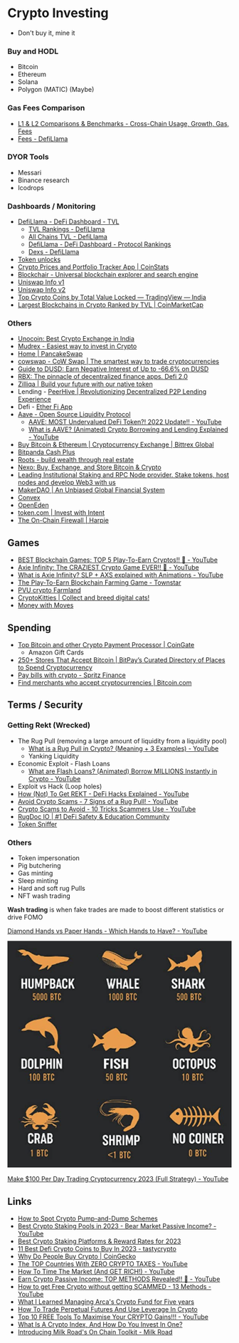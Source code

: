 # Crypto Investing

- Don't buy it, mine it

### Buy and HODL

- Bitcoin
- Ethereum
- Solana
- Polygon (MATIC) (Maybe)

### Gas Fees Comparison

- [L1 & L2 Comparisons & Benchmarks - Cross-Chain Usage, Growth, Gas, Fees](https://dune.com/msilb7/l2-and-l1-fee-comparison-benchmarks)
- [Fees - DefiLlama](https://defillama.com/fees)

### DYOR Tools

- Messari
- Binance research
- Icodrops

### Dashboards / Monitoring

- [DefiLlama - DeFi Dashboard - TVL](https://defillama.com/?_sp=4a5917cc-9246-49fa-a008-41c519296ec8.1684908761328)
  - [TVL Rankings - DefiLlama](https://defillama.com/top-protocols)
  - [All Chains TVL - DefiLlama](https://defillama.com/chains)
  - [DefiLlama - DeFi Dashboard - Protocol Rankings](https://defillama.com/?_sp=4a5917cc-9246-49fa-a008-41c519296ec8.1684908761328)
  - [Dexs - DefiLlama](https://defillama.com/dexs)
- [Token unlocks](https://token.unlocks.app/)
- [Crypto Prices and Portfolio Tracker App | CoinStats](https://coinstats.app/)
- [Blockchair - Universal blockchain explorer and search engine](https://blockchair.com/)
- [Uniswap Info v1](https://info.uniswap.org/#/)
- [Uniswap Info v2](https://v2.info.uniswap.org/#/)
- [Top Crypto Coins by Total Value Locked — TradingView — India](https://in.tradingview.com/markets/cryptocurrencies/prices-highest-total-value-locked/)
- [Largest Blockchains in Crypto Ranked by TVL | CoinMarketCap](https://coinmarketcap.com/chain-ranking/)

### Others

- [Unocoin: Best Crypto Exchange in India](https://unocoin.com/in/)
- [Mudrex - Easiest way to invest in Crypto](https://mudrex.com/)
- [Home | PancakeSwap](https://pancakeswap.finance/)
- [cowswap - CoW Swap | The smartest way to trade cryptocurrencies](https://swap.cow.fi/)
- [Guide to DUSD: Earn Negative Interest of Up to -66.6% on DUSD](https://blog.defichain.com/earn-returns-with-negative-interest-rates/)
- [RBX: The pinnacle of decentralized finance apps. Defi 2.0](https://rbxdefi.com/)
- [Zilliqa | Build your future with our native token](https://www.zilliqa.com/what-is-zil)
- Lending - [PeerHive | Revolutionizing Decentralized P2P Lending Experience](https://peerhive.app/)
- Defi - [Ether Fi App](https://www.mainnet.ether.fi/)
- [Aave - Open Source Liquidity Protocol](https://aave.com/)
  - [AAVE: MOST Undervalued DeFi Token?! 2022 Update!! - YouTube](https://www.youtube.com/watch?v=fp4YzAgnIqk)
  - [What is AAVE? (Animated) Crypto Borrowing and Lending Explained - YouTube](https://www.youtube.com/watch?v=dTCwssZ116A)
- [Buy Bitcoin & Ethereum | Cryptocurrency Exchange | Bittrex Global](https://global.bittrex.com/)
- [Bitpanda Cash Plus](https://www.bitpanda.com/en/bitpanda-cash-plus)
- [Roots - build wealth through real estate](https://www.investwithroots.com/)
- [Nexo: Buy, Exchange, and Store Bitcoin & Crypto](https://nexo.com/)
- [Leading Institutional Staking and RPC Node provider. Stake tokens, host nodes and develop Web3 with us](https://p2p.org/)
- [MakerDAO | An Unbiased Global Financial System](https://makerdao.com/en/)
- [Convex](https://www.convexfinance.com/)
- [OpenEden](https://openeden.com/)
- [token.com | Invest with Intent](https://www.token.com/)
- [The On-Chain Firewall | Harpie](https://harpie.io/)

## Games

- [BEST Blockchain Games: TOP 5 Play-To-Earn Cryptos!! 💯 - YouTube](https://www.youtube.com/watch?v=zchIkjXtOtk)
- [Axie Infinity: The CRAZIEST Crypto Game EVER!! 🤯 - YouTube](https://www.youtube.com/watch?v=zQPyDc88X8o)
- [What is Axie Infinity? SLP + AXS explained with Animations - YouTube](https://www.youtube.com/watch?v=mXEYCXCPI5c)
- [The Play-To-Earn Blockchain Farming Game - Townstar](https://townstar.com/)
- [PVU crypto Farmland](https://plantvsundead.com/)
- [CryptoKitties | Collect and breed digital cats!](https://www.cryptokitties.co/)
- [Money with Moves](https://zbd.gg/)

## Spending

- [Top Bitcoin and other Crypto Payment Processor | CoinGate](https://coingate.com/)
  - Amazon Gift Cards
- [250+ Stores That Accept Bitcoin | BitPay’s Curated Directory of Places to Spend Cryptocurrency](https://bitpay.com/directory/)
- [Pay bills with crypto - Spritz Finance](https://www.spritz.finance/)
- [Find merchants who accept cryptocurrencies | Bitcoin.com](https://www.bitcoin.com/find-crypto-merchants/)

## Terms / Security

### Getting Rekt (Wrecked)

- The Rug Pull (removing a large amount of liquidity from a liquidity pool)
  - [What is a Rug Pull in Crypto? (Meaning + 3 Examples) - YouTube](https://www.youtube.com/watch?v=YFaqng3YESE)
  - Yanking Liquidity
- Economic Exploit - Flash Loans
  - [What are Flash Loans? (Animated) Borrow MILLIONS Instantly in Crypto - YouTube](https://www.youtube.com/watch?v=YiF6x193fRk)
- Exploit vs Hack (Loop holes)
- [How (Not) To Get REKT - DeFi Hacks Explained - YouTube](https://www.youtube.com/watch?v=EawgqVdUZCI)
- [Avoid Crypto Scams - 7 Signs of a Rug Pull! - YouTube](https://www.youtube.com/watch?v=a3CZBBqIfn0)
- [Crypto Scams to Avoid - 10 Tricks Scammers Use - YouTube](https://www.youtube.com/watch?v=dJA5L4ZUTtU)
- [RugDoc IO | #1 DeFi Safety & Education Community](https://rugdoc.io/)
- [Token Sniffer](https://tokensniffer.com/)

### Others

- Token impersonation
- Pig butchering
- Gas minting
- Sleep minting
- Hard and soft rug Pulls
- NFT wash trading

**Wash trading** is when fake trades are made to boost different statistics or drive FOMO

[Diamond Hands vs Paper Hands - Which Hands to Have? - YouTube](https://www.youtube.com/watch?v=j4N0M0Od7_E)

![ranks-of-bitcoin-holders](../media/Screenshot%202023-04-03%20at%209.02.03%20AM.png)

[Make $100 Per Day Trading Cryptocurrency 2023 (Full Strategy) - YouTube](https://www.youtube.com/watch?v=1IU0kIKXOUc)

## Links

- [How to Spot Crypto Pump-and-Dump Schemes](https://www.coindesk.com/learn/how-to-spot-crypto-pump-and-dump-schemes)
- [Best Crypto Staking Pools in 2023 - Bear Market Passive Income? - YouTube](https://www.youtube.com/watch?v=mleAqEKEb10)
- [Best Crypto Staking Platforms & Reward Rates for 2023](https://milkroad.com/staking)
- [11 Best Defi Crypto Coins to Buy In 2023 - tastycrypto](https://www.tastycrypto.com/blog/top-defi-tokens)
- [Why Do People Buy Crypto | CoinGecko](https://www.coingecko.com/research/publications/why-people-buy-crypto)
- [The TOP Countries With ZERO CRYPTO TAXES - YouTube](https://www.youtube.com/watch?v=tdlmv4iHFb4&ab_channel=MoneyRules-InvestingTips)
- [How To Time The Market (And GET RICH!) - YouTube](https://www.youtube.com/watch?v=iXn2GyPHQB0)
- [Earn Crypto Passive Income: TOP METHODS Revealed!! 💸 - YouTube](https://www.youtube.com/watch?v=Sqo0pOd4dnI)
- [How to get Free Crypto without getting SCAMMED - 13 Methods - YouTube](https://www.youtube.com/watch?v=UuyS7YAkECA)
- [What I Learned Managing Arca's Crypto Fund for Five years](https://www.coindesk.com/consensus-magazine/2023/09/18/what-i-learned-managing-a-crypto-fund-for-five-years/)
- [How To Trade Perpetual Futures And Use Leverage In Crypto](https://milkroad.com/invest/perpetual-futures/)
- [Top 10 FREE Tools To Maximise Your CRYPTO Gains!!! - YouTube](https://www.youtube.com/watch?v=TryBWU06Jrk)
- [What Is A Crypto Index, And How Do You Invest In One?](https://milkroad.com/invest/crypto-index/)
- [Introducing Milk Road's On Chain Toolkit - Milk Road](https://milkroad.com/news/introducing-milk-roads-on-chain-toolkit/)
